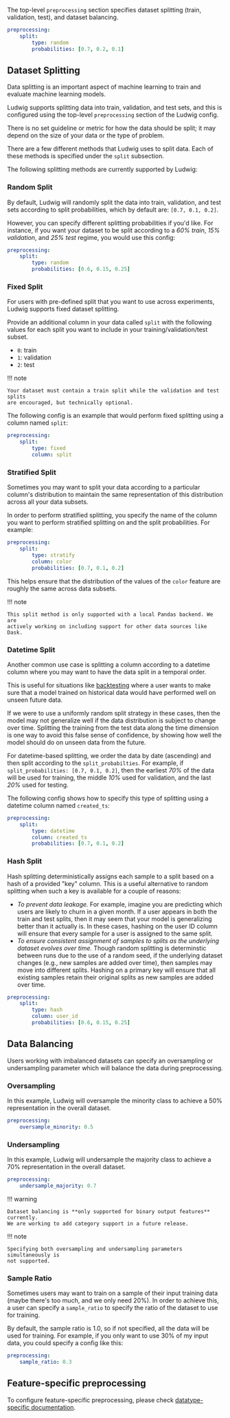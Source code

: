 The top-level `preprocessing` section specifies dataset splitting (train,
validation, test), and dataset balancing.

```yaml
preprocessing:
    split: 
        type: random
        probabilities: [0.7, 0.2, 0.1]
```

## Dataset Splitting

Data splitting is an important aspect of machine learning to train and evaluate
machine learning models.

Ludwig supports splitting data into train, validation, and test sets, and this
is configured using the top-level `preprocessing` section of the Ludwig config.

There is no set guideline or metric for how the data should be split; it may
depend on the size of your data or the type of problem.

There are a few different methods that Ludwig uses to split data. Each of these
methods is specified under the `split` subsection.

The following splitting methods are currently supported by Ludwig:

### Random Split

By default, Ludwig will randomly split the data into train, validation, and test
sets according to split probabilities, which by default are: `[0.7, 0.1, 0.2]`.

However, you can specify different splitting probabilities if you'd like. For
instance, if you want your dataset to be split according to a *60% train*,
*15% validation*, and *25% test* regime, you would use this config:

```yaml
preprocessing:
    split: 
        type: random
        probabilities: [0.6, 0.15, 0.25]
```

### Fixed Split

For users with pre-defined split that you want to use across experiments, Ludwig
supports fixed dataset splitting.

Provide an additional column in your data called `split` with the following
values for each split you want to include in your training/validation/test
subset.

- `0`: train
- `1`: validation
- `2`: test

!!! note
    
    Your dataset must contain a train split while the validation and test splits
    are encouraged, but technically optional.

The following config is an example that would perform fixed splitting using a
column named `split`:

```yaml
preprocessing:
    split:
        type: fixed
        column: split
```

### Stratified Split

Sometimes you may want to split your data according to a particular column's
distribution to maintain the same representation of this distribution across all
your data subsets.

In order to perform stratified splitting, you specify the name of the column you
want to perform stratified splitting on and the split probabilities. For
example:

```yaml
preprocessing:
    split:
        type: stratify
        column: color
        probabilities: [0.7, 0.1, 0.2]
```

This helps ensure that the distribution of the values of the `color` feature are
roughly the same across data subsets.

!!! note

    This split method is only supported with a local Pandas backend. We are
    actively working on including support for other data sources like Dask.

### Datetime Split

Another common use case is splitting a column according to a datetime column
where you may want to have the data split in a temporal order.

This is useful for situations like
[backtesting](https://en.wikipedia.org/wiki/Backtesting) where a user wants to
make sure that a model trained on historical data would have performed well on
unseen future data.

If we were to use a uniformly random split strategy in these cases, then the
model may not generalize well if the data distribution is subject to change over
time. Splitting the training from the test data along the time dimension is one
way to avoid this false sense of confidence, by showing how well the model
should do on unseen data from the future.

For datetime-based splitting, we order the data by date (ascending) and then
split according to the `split_probabilties`. For example, if
`split_probabilities: [0.7, 0.1, 0.2]`, then the earliest *70%* of the data will
be used for training, the middle *10%* used for validation, and the last *20%*
used for testing.

The following config shows how to specify this type of splitting using a
datetime column named `created_ts`:

```yaml
preprocessing:
    split:
        type: datetime
        column: created_ts
        probabilities: [0.7, 0.1, 0.2]
```

### Hash Split

Hash splitting deterministically assigns each sample to a split based on a hash
of a provided "key" column. This is a useful alternative to random splitting when
such a key is available for a couple of reasons:

- *To prevent data leakage.* For example, imagine you are predicting which users are likely to churn in a given month. If a user
appears in both the train and test splits, then it may seem that your model is generalizing better than it actually is. In these cases,
hashing on the user ID column will ensure that every sample for a user is assigned to the same split.
- *To ensure consistent assignment of samples to splits as the underlying dataset evolves over time.* 
Though random splitting is determinstic between runs due to the use of a random seed, if the underlying
dataset changes (e.g., new samples are added over time), then samples may move into different splits. Hashing on a primary
key will ensure that all existing samples retain their original splits as new samples are added over time.

```yaml
preprocessing:
    split: 
        type: hash
        column: user_id
        probabilities: [0.6, 0.15, 0.25]
```

## Data Balancing

Users working with imbalanced datasets can specify an oversampling or
undersampling parameter which will balance the data during preprocessing.

### Oversampling

In this example, Ludwig will oversample the minority class to achieve a 50%
representation in the overall dataset.

```yaml
preprocessing:
    oversample_minority: 0.5
```

### Undersampling

In this example, Ludwig will undersample the majority class to achieve a 70%
representation in the overall dataset.

```yaml
preprocessing:
    undersample_majority: 0.7
```

!!! warning
    
    Dataset balancing is **only supported for binary output features** currently.
    We are working to add category support in a future release.

!!! note
    
    Specifying both oversampling and undersampling parameters simultaneously is
    not supported.

### Sample Ratio

Sometimes users may want to train on a sample of their input training data
(maybe there's too much, and we only need 20%). In order to achieve this, a user
can specify a `sample_ratio` to specify the ratio of the dataset to use for
training.

By default, the sample ratio is 1.0, so if not specified, all the data will be
used for training. For example, if you only want to use 30% of my input data,
you could specify a config like this:

```yaml
preprocessing:
    sample_ratio: 0.3
```

## Feature-specific preprocessing

To configure feature-specific preprocessing, please check
[datatype-specific documentation](../features/supported_data_types).
